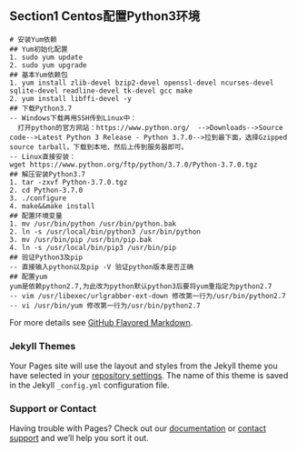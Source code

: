 ## Section1 Centos配置Python3环境

```
# 安装Yum依赖
## Yum初始化配置
1. sudo yum update
2. sudo yum upgrade
## 基本Yum依赖包
1. yum install zlib-devel bzip2-devel openssl-devel ncurses-devel sqlite-devel readline-devel tk-devel gcc make
2. yum install libffi-devel -y
## 下载Python3.7
-- Windows下载再用SSH传到Linux中：
  打开python的官方网站：https://www.python.org/  -->Downloads-->Source code-->Latest Python 3 Release - Python 3.7.0-->拉到最下面，选择Gzipped source tarball，下载到本地，然后上传到服务器即可。
-- Linux直接安装：
wget https://www.python.org/ftp/python/3.7.0/Python-3.7.0.tgz
## 解压安装Python3.7
1. tar -zxvf Python-3.7.0.tgz
2. cd Python-3.7.0
3. ./configure
4. make&&make install
## 配置环境变量
1. mv /usr/bin/python /usr/bin/python.bak
2. ln -s /usr/local/bin/python3 /usr/bin/python
3. mv /usr/bin/pip /usr/bin/pip.bak
4. ln -s /usr/local/bin/pip3 /usr/bin/pip
## 验证Python3及pip
-- 直接输入python以及pip -V 验证python版本是否正确
## 配置yum
yum是依赖python2.7,为此改为python默认python3后要将yum重指定为python2.7
-- vim /usr/libexec/urlgrabber-ext-down 修改第一行为/usr/bin/python2.7
-- vi /usr/bin/yum 修改第一行为/usr/bin/python2.7
```

For more details see [GitHub Flavored Markdown](https://guides.github.com/features/mastering-markdown/).

### Jekyll Themes

Your Pages site will use the layout and styles from the Jekyll theme you have selected in your [repository settings](https://github.com/Liamleeee/Liamleeee.github.io/settings). The name of this theme is saved in the Jekyll `_config.yml` configuration file.

### Support or Contact

Having trouble with Pages? Check out our [documentation](https://help.github.com/categories/github-pages-basics/) or [contact support](https://github.com/contact) and we’ll help you sort it out.
